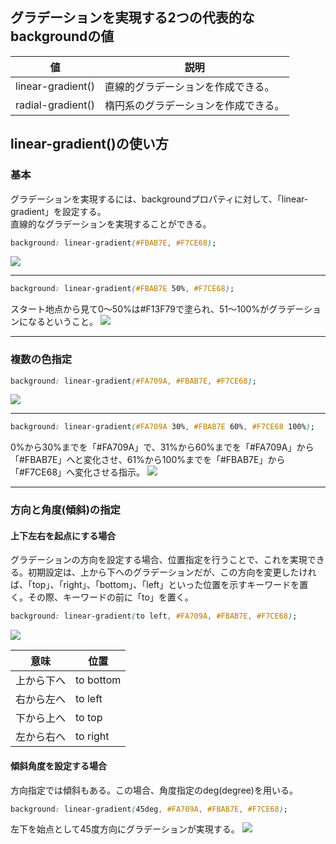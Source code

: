 ## グラデーションを実現する2つの代表的なbackgroundの値
|値|説明|
|-|-|
|linear-gradient()|直線的グラデーションを作成できる。|
|radial-gradient()|楕円系のグラデーションを作成できる。|

## linear-gradient()の使い方
### 基本
グラデーションを実現するには、backgroundプロパティに対して、「linear-gradient」を設定する。<br>
直線的なグラデーションを実現することができる。
```css
background: linear-gradient(#FBAB7E, #F7CE68);
```
<img src="https://creive.me/wp-content/uploads/2018/11/3e296a8a31238f72a8c73342f7261ae5.png">

---

```css
background: linear-gradient(#FBAB7E 50%, #F7CE68);
```
スタート地点から見て0〜50%は#F13F79で塗られ、51〜100%がグラデーションになるということ。
<img src="https://creive.me/wp-content/uploads/2018/11/a0fc8af6afb91fb14522f49d6331cda3.png">

---

### 複数の色指定
```css
background: linear-gradient(#FA709A, #FBAB7E, #F7CE68);
```
<img src="https://creive.me/wp-content/uploads/2018/11/ead92844305f54fe5533c69f03471b5c.png">
          
---

```css
background: linear-gradient(#FA709A 30%, #FBAB7E 60%, #F7CE68 100%);
```
0%から30%までを「#FA709A」で、31%から60%までを「#FA709A」から「#FBAB7E」へと変化させ、61%から100%までを「#FBAB7E」から「#F7CE68」へ変化させる指示。
<img src="https://creive.me/wp-content/uploads/2018/11/b9ad2c0acf311d47fa5a51e0d66ec799.png">

---

### 方向と角度(傾斜)の指定
#### 上下左右を起点にする場合
グラデーションの方向を設定する場合、位置指定を行うことで、これを実現できる。初期設定は、上から下へのグラデーションだが、この方向を変更したければ、「top」、「right」、「bottom」、「left」といった位置を示すキーワードを置く。その際、キーワードの前に「to」を置く。
```css
background: linear-gradient(to left, #FA709A, #FBAB7E, #F7CE68);
```
<img src="https://creive.me/wp-content/uploads/2018/11/f2d129b30518126cbd3b503e57df890a.png">

|意味|位置|
|-|-|
|上から下へ|to bottom|
|右から左へ|to left|
|下から上へ|to top|
|左から右へ|to right|

#### 傾斜角度を設定する場合
方向指定では傾斜もある。この場合、角度指定のdeg(degree)を用いる。
```css
background: linear-gradient(45deg, #FA709A, #FBAB7E, #F7CE68);
```
左下を始点として45度方向にグラデーションが実現する。
<img src="https://creive.me/wp-content/uploads/2018/11/755994d701271ff33b4fcb0fc45493c5.png">
